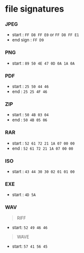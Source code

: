 
# file signatures

### JPEG
- start : `FF D8 FF E0` or `FF D8 FF E1`
- end sign : `FF D9`

### PNG
- start : `89 50 4E 47 0D 0A 1A 0A`

### PDF
- start : `25 50 44 46`
- end : `25 25 4F 46`

### ZIP
- start : `50 4B 03 04`
- end : `50 4B 05 06`

### RAR
- start : `52 61 72 21 1A 07 00 00`
- end : `52 61 72 21 1A 07 00 00`

### ISO
- start : `43 44 30 30 02 01 01 00`

### EXE
- start : `4D 5A`

### WAV
> RIFF
- start: `52 49 46 46`
> WAVE
- start: `57 41 56 45`
